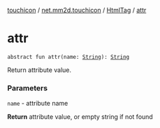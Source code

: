 [touchicon](../../index.md) / [net.mm2d.touchicon](../index.md) / [HtmlTag](index.md) / [attr](./attr.md)

# attr

`abstract fun attr(name: `[`String`](https://kotlinlang.org/api/latest/jvm/stdlib/kotlin/-string/index.html)`): `[`String`](https://kotlinlang.org/api/latest/jvm/stdlib/kotlin/-string/index.html)

Return attribute value.

### Parameters

`name` - attribute name

**Return**
attribute value, or empty string if not found


